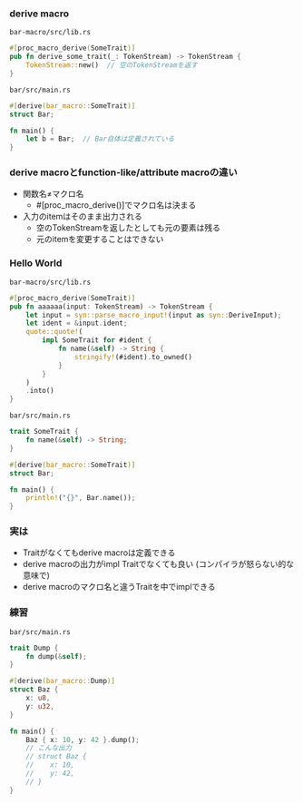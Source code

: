 ### derive macro

`bar-macro/src/lib.rs`
```rust
#[proc_macro_derive(SomeTrait)]
pub fn derive_some_trait(_: TokenStream) -> TokenStream {
    TokenStream::new()  // 空のTokenStreamを返す
}
```

`bar/src/main.rs`
```rust
#[derive(bar_macro::SomeTrait)]
struct Bar;

fn main() {
    let b = Bar;  // Bar自体は定義されている
}
```

### derive macroとfunction-like/attribute macroの違い

- 関数名≠マクロ名
    - #[proc_macro_derive()]でマクロ名は決まる
- 入力のitemはそのまま出力される
    - 空のTokenStreamを返したとしても元の要素は残る
    - 元のitemを変更することはできない

### Hello World

`bar-macro/src/lib.rs`
```rust
#[proc_macro_derive(SomeTrait)]
pub fn aaaaaa(input: TokenStream) -> TokenStream {
    let input = syn::parse_macro_input!(input as syn::DeriveInput);
    let ident = &input.ident;
    quote::quote!(
        impl SomeTrait for #ident {
            fn name(&self) -> String {
                stringify!(#ident).to_owned()
            }
        }
    )
    .into()
}
```

`bar/src/main.rs`
```rust
trait SomeTrait {
    fn name(&self) -> String;
}

#[derive(bar_macro::SomeTrait)]
struct Bar;

fn main() {
    println!("{}", Bar.name());
}
```

### 実は
- Traitがなくてもderive macroは定義できる
- derive macroの出力がimpl Traitでなくても良い (コンパイラが怒らない的な意味で)
- derive macroのマクロ名と違うTraitを中でimplできる

### 練習
`bar/src/main.rs`
```rust
trait Dump {
    fn dump(&self);
}

#[derive(bar_macro::Dump)]
struct Baz {
    x: u8,
    y: u32,
}

fn main() {
    Baz { x: 10, y: 42 }.dump();
    // こんな出力
    // struct Baz {
    //    x: 10,
    //    y: 42,
    // }
}
```
